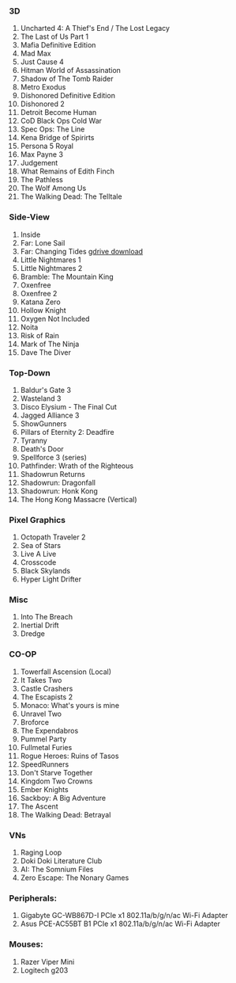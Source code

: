 ### 3D
1.  Uncharted 4: A Thief's End / The Lost Legacy
1.  The Last of Us Part 1
1.  Mafia Definitive Edition
1.  Mad Max
1.  Just Cause 4
1.  Hitman World of Assassination
1.  Shadow of The Tomb Raider
1.  Metro Exodus
1.  Dishonored Definitive Edition
1.  Dishonored 2
1.  Detroit Become Human
1.  CoD Black Ops Cold War
1.  Spec Ops: The Line
1.  Kena Bridge of Spirirts
1.  Persona 5 Royal
1.  Max Payne 3
1.  Judgement
1.  What Remains of Edith Finch
1.  The Pathless
1.  The Wolf Among Us
1.  The Walking Dead: The Telltale

### Side-View
1.  Inside
1.  Far: Lone Sail
1.  Far: Changing Tides [gdrive download](https://drive.google.com/file/d/1_JfMKmn10j4tucgHYUIirgGmkvIhVZp1/view?usp=sharing)
1.  Little Nightmares 1
1.  Little Nightmares 2
1.  Bramble: The Mountain King
1.  Oxenfree
1.  Oxenfree 2
1.  Katana Zero
1.  Hollow Knight
1.  Oxygen Not Included
1.  Noita
1.  Risk of Rain
1.  Mark of The Ninja
1.  Dave The Diver

### Top-Down
1.  Baldur's Gate 3
1.  Wasteland 3
1.  Disco Elysium - The Final Cut
1.  Jagged Alliance 3
1.  ShowGunners
1.  Pillars of Eternity 2: Deadfire
1.  Tyranny
1.  Death's Door
1.  Spellforce 3 (series)
1.  Pathfinder: Wrath of the Righteous
1.  Shadowrun Returns
1.  Shadowrun: Dragonfall
1.  Shadowrun: Honk Kong
1.  The Hong Kong Massacre (Vertical)

### Pixel Graphics
1.  Octopath Traveler 2
1.  Sea of Stars
1.  Live A Live
1.  Crosscode
1.  Black Skylands
1.  Hyper Light Drifter

### Misc
1.  Into The Breach
1.  Inertial Drift
1.  Dredge

### CO-OP
1.  Towerfall Ascension (Local)
1.  It Takes Two
1.  Castle Crashers
1.  The Escapists 2
1.  Monaco: What's yours is mine
1.  Unravel Two
1.  Broforce
1.  The Expendabros
1.  Pummel Party
1.  Fullmetal Furies
1.  Rogue Heroes: Ruins of Tasos
1.  SpeedRunners
1.  Don't Starve Together
1.  Kingdom Two Crowns
1.  Ember Knights
1.  Sackboy: A Big Adventure
1.  The Ascent
1.  The Walking Dead: Betrayal

### VNs
1.  Raging Loop
1.  Doki Doki Literature Club
1.  AI: The Somnium Files
1.  Zero Escape: The Nonary Games

### Peripherals:
1.  Gigabyte GC-WB867D-I PCIe x1 802.11a/b/g/n/ac Wi-Fi Adapter
1.  Asus PCE-AC55BT B1 PCIe x1 802.11a/b/g/n/ac Wi-Fi Adapter

### Mouses:
1.  Razer Viper Mini
1.  Logitech g203



